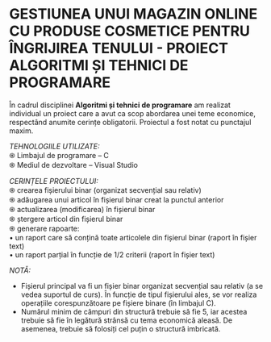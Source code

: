 # GESTIUNEA UNUI MAGAZIN ONLINE CU PRODUSE COSMETICE PENTRU ÎNGRIJIREA TENULUI - PROIECT ALGORITMI ȘI TEHNICI DE PROGRAMARE

În cadrul disciplinei **Algoritmi și tehnici de programare** am realizat individual un proiect care a avut ca scop abordarea unei teme economice, respectând anumite cerințe obligatorii. Proiectul a fost notat cu punctajul maxim.

*TEHNOLOGIILE UTILIZATE:* <br />
֍ Limbajul de programare – C <br />
֍ Mediul de dezvoltare – Visual Studio <br />

*CERINȚELE PROIECTULUI:* <br />
֍	crearea fișierului binar (organizat secvențial sau relativ) <br />
֍	adăugarea unui articol în fișierul binar creat la punctul anterior <br />
֍	actualizarea (modificarea)  în fișierul binar <br />
֍	ștergere articol din fișierul binar <br />
֍	generare rapoarte: <br />
•	un raport care să conțină toate articolele din fișierul binar (raport în fișier text) <br />
•	un raport parțial în funcție de 1/2 criterii (raport în fișier text) <br />

*NOTĂ:*
+ Fișierul principal va fi un fișier binar organizat secvențial sau relativ (a se vedea suportul de curs). În funcție de tipul fișierului ales, se vor realiza operațiile corespunzătoare pe fișiere binare (în limbajul C). 
+	Numărul minim de câmpuri din structură trebuie să fie 5, iar acestea trebuie să fie în legătură strânsă cu tema economică aleasă. De asemenea, trebuie să folosiți cel puțin o structură imbricată. 
